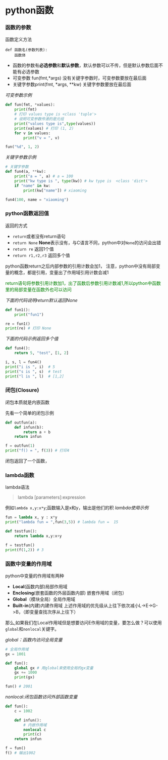 # python函数
### 函数的参数
函数定义方法
```
def 函数名(参数列表):
    函数体
```

- 函数的参数有**必选参数**和**默认参数**，默认参数可以不传，但是默认参数后面不能有必选参数
- 可变参数 fun(fmt,*args) 没有关键字参数时，可变参数要放在最后面
- 关键字参数print(fmt, *args, **kw) 关键字参数要放在最后面

*可变参数示例*
```python
def fun(fmt, *values):
    print(fmt)
    # 打印 values type is <class 'tuple'>
    # 说明可变参数传递的是元组
    print("values type is",type(values))
    print(values) # 打印 (1, 2)
    for v in values:
        print("v = ", v)

fun("%d", 1, 2)
```

*关键字参数示例*
```python
# 关键字参数
def fun4(a, **kw):
    print("a = ", a) # a = 100
    print("kw type is ", type(kw)) # kw type is  <class 'dict'>
    if "name" in kw:
        print(kw["name"]) # xiaoming

fun4(100, name = "xiaoming")
```

### python函数返回值
返回的方式
- `return`或者没有return语句
- `return None`  **None**表示没有，与C语言不同，python中对`None`的访问会出错
- `return re`  返回1个值
- `return r1,r2,r3` 返回多个值

python函数return之后内部参数的引用计数会加1，
注意，python中没有局部变量的概念，都是引用，变量出了作用域引用计数会减1

<font color="green">return语句将参数引用计数加1，出了函数后参数引用计数减1,所以python中函数里的局部变量在函数外也可以访问</font>

*下面的代码说明return默认返回None*
```python
def fun1():
    print("fun1")

re = fun1()
print(re) # 打印 None
```

*下面的代码示例返回多个值*
```python
def fun4():
    return 5, "test", [1, 2]

i, s, l = fun4()
print("i is ", i)  # 5
print("s is ", s)  # test
print("l is ", l)  # [1,2]
```

### 闭包(Closure)
闭包本质就是内嵌函数

先看一个简单的闭包示例
```python
def outfun(a):
    def infun(b):
        return a + b
    return infun

f = outfun(1)
print("f() = ", f(3)) # 打印4

```
闭包返回了一个函数，


### lambda函数
lambda语法
>lambda [parameters]:expression

例如`lambda x,y:x*y`;函数输入是x和y，输出是他们的积
*lambda使用示例*
```python
fun = lambda x, y : x*y
print("lambda fun = ",fun(3,5)) # lambda fun =  15

def testfun():
    return lambda x,y:x+y

f = testfun()
print(f(1,2)) # 3
```

### 函数中变量的作用域
python中变量的作用域有两种
- **Local**(函数内部)局部作用域
- **Enclosing**(嵌套函数的外层函数内部) 嵌套作用域（闭包）
- **Global**（模块全局）全局作用域
- **Built-in**(内建)内建作用域
上述作用域的优先级从上往下依次减小L->E->G->B，（即变量查找次序从上往下）

那么,如果我们在Local作用域但是想要访问E作用域的变量，要怎么做？可以使用`global`和`nonlocal`关键字。

*global：函数内访问全局变量*
```python
# 全局作用域
gx = 1001

def fun():
    global gx # 用global来使用全局的gx变量
    gx += 1000
    print(gx)

fun() # 2001
```

*nonlocal:闭包函数访问外部函数变量*
```python
def fun():
    c = 1002

    def infun():
        # 内嵌作用域
        nonlocal c
        print(c)
    return infun

f = fun()
f() # 输出1002
```





